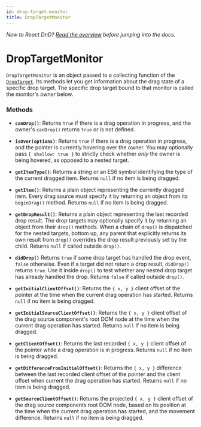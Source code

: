```yaml
---
id: drop-target-monitor
title: DropTargetMonitor
---
```


_New to React DnD? [Read the overview](/docs/overview) before jumping into the docs._

# DropTargetMonitor

`DropTargetMonitor` is an object passed to a collecting function of the [`DropTarget`](/docs/api/drop-target). Its methods let you get information about the drag state of a specific drop target. The specific drop target bound to that monitor is called the monitor's _owner_ below.

### Methods

- **`canDrop()`**: Returns `true` if there is a drag operation in progress, and the owner's `canDrop()` returns `true` or is not defined.

- **`isOver(options)`**: Returns `true` if there is a drag operation in progress, and the pointer is currently hovering over the owner. You may optionally pass `{ shallow: true }` to strictly check whether _only_ the owner is being hovered, as opposed to a nested target.

- **`getItemType()`**: Returns a string or an ES6 symbol identifying the type of the current dragged item. Returns `null` if no item is being dragged.

- **`getItem()`**: Returns a plain object representing the currently dragged item. Every drag source must specify it by returning an object from its `beginDrag()` method. Returns `null` if no item is being dragged.

- **`getDropResult()`**: Returns a plain object representing the last recorded drop result. The drop targets may optionally specify it by returning an object from their `drop()` methods. When a chain of `drop()` is dispatched for the nested targets, bottom up, any parent that explicitly returns its own result from `drop()` overrides the drop result previously set by the child. Returns `null` if called outside `drop()`.

- **`didDrop()`** Returns `true` if some drop target has handled the drop event, `false` otherwise. Even if a target did not return a drop result, `didDrop()` returns `true`. Use it inside `drop()` to test whether any nested drop target has already handled the drop. Returns `false` if called outside `drop()`.

- **`getInitialClientOffset()`**: Returns the `{ x, y }` client offset of the pointer at the time when the current drag operation has started. Returns `null` if no item is being dragged.

- **`getInitialSourceClientOffset()`**: Returns the `{ x, y }` client offset of the drag source component's root DOM node at the time when the current drag operation has started. Returns `null` if no item is being dragged.

- **`getClientOffset()`**: Returns the last recorded `{ x, y }` client offset of the pointer while a drag operation is in progress. Returns `null` if no item is being dragged.

- **`getDifferenceFromInitialOffset()`**: Returns the `{ x, y }` difference between the last recorded client offset of the pointer and the client offset when current the drag operation has started. Returns `null` if no item is being dragged.

- **`getSourceClientOffset()`**: Returns the projected `{ x, y }` client offset of the drag source components root DOM node, based on its position at the time when the current drag operation has started, and the movement difference. Returns `null` if no item is being dragged.
